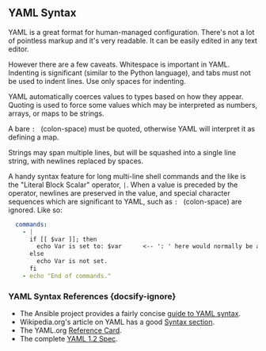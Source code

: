 ## YAML Syntax

YAML is a great format for human-managed configuration. There's not a lot of pointless
markup and it's very readable. It can be easily edited in any text editor.

However there are a few caveats. Whitespace is important in YAML. Indenting is significant (similar
to the Python language), and tabs must not be used to indent lines. Use only spaces for indenting.

YAML automatically coerces values to types based on how they appear. Quoting is used to force some
values which may be interpreted as numbers, arrays, or maps to be strings.

A bare `: ` (colon-space) must be quoted, otherwise YAML will interpret it as defining a map.

Strings may span multiple lines, but will be squashed into a single line string, with newlines
replaced by spaces.

A handy syntax feature for long multi-line shell commands and the like is the "Literal Block Scalar"
operator, `|`. When a value is preceded by the operator, newlines are preserved in the value, and special
character sequences which are significant to YAML, such as `: ` (colon-space) are ignored. Like so:

```yaml
  commands:
    - |
      if [[ $var ]]; then
        echo Var is set to: $var      <-- ': ' here would normally be a YAML syntax error
      else
        echo Var is not set.
      fi
    - echo "End of commands."
```

### YAML Syntax References {docsify-ignore}

- The Ansible project provides a fairly concise [guide to YAML syntax](https://docs.ansible.com/ansible/latest/reference_appendices/YAMLSyntax.html).
- Wikipedia.org's article on YAML has a good [Syntax section](https://en.wikipedia.org/wiki/YAML#Syntax).
- The YAML.org [Reference Card](https://yaml.org/refcard.html).
- The complete [YAML 1.2 Spec](https://yaml.org/spec/1.2/spec.html).
